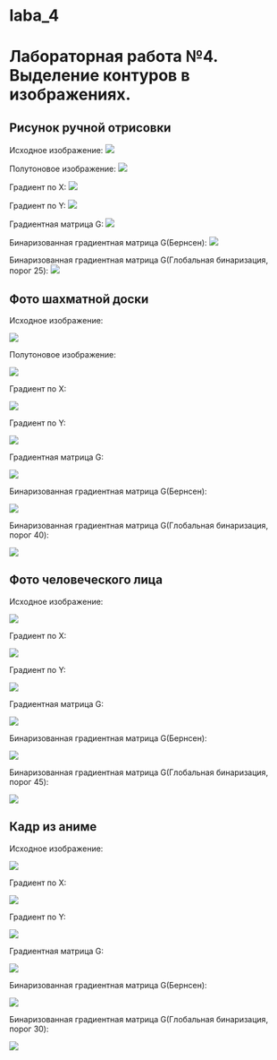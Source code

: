 # laba_4
# Лабораторная работа №4. Выделение контуров в изображениях.
## Рисунок ручной отрисовки
Исходное изображение:
![](pictures_src/village.jpg)

Полутоновое изображение:
![](pictures_src/village_s.bmp)

Градиент по Х:
![](pictures_results/village_Gx.bmp)

Градиент по Y:
![](pictures_results/Village_Gy.bmp)

Градиентная матрица G:
![](pictures_results/Village_G.bmp)

Бинаризованная градиентная матрица G(Бернсен):
![](pictures_results/Village_Bin_G_m.bmp)

Бинаризованная градиентная матрица G(Глобальная бинаризация, порог 25):
![](pictures_results/Village_BinG.bmp)

## Фото шахматной доски
Исходное изображение:

![](pictures_src/chessboard.jpg)

Полутоновое изображение:

![](pictures_src/chessboard_s.bmp)

Градиент по Х:

![](pictures_results/Chessboard_Gx.bmp)

Градиент по Y:

![](pictures_results/Chessboard_Gy.bmp)

Градиентная матрица G:

![](pictures_results/Chessboard_G.bmp)

Бинаризованная градиентная матрица G(Бернсен):

![](pictures_results/Chessboard_Bin_G_m.bmp)

Бинаризованная градиентная матрица G(Глобальная бинаризация, порог 40):

![](pictures_results/Chessboard_GBin_40.bmp)

## Фото человеческого лица
Исходное изображение:

![](pictures_src/face_semitone.bmp)

Градиент по Х:

![](pictures_results/face_grad_x.bmp)

Градиент по Y:

![](pictures_results/face_grad_y.bmp)

Градиентная матрица G:

![](pictures_results/face_grad_g.bmp)

Бинаризованная градиентная матрица G(Бернсен):

![](pictures_results/face_bernsen.bmp)

Бинаризованная градиентная матрица G(Глобальная бинаризация, порог 45):

![](pictures_results/face_bin_45.bmp)


## Кадр из аниме
Исходное изображение:

![](pictures_src/tsukyo_semitone.bmp)

Градиент по Х:

![](pictures_results/tsukyo_grad_x.bmp)

Градиент по Y:

![](pictures_results/tsukyo_grad_y.bmp)

Градиентная матрица G:

![](pictures_results/tsukyo_grad_g.bmp)

Бинаризованная градиентная матрица G(Бернсен):

![](pictures_results/tsukyo_grad_g_b.bmp)

Бинаризованная градиентная матрица G(Глобальная бинаризация, порог 30):

![](pictures_results/tsukyo_bin_30.bmp)

